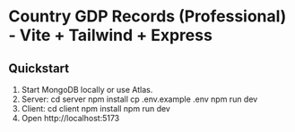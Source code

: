 # Country GDP Records (Professional) - Vite + Tailwind + Express

## Quickstart
1. Start MongoDB locally or use Atlas.
2. Server:
   cd server
   npm install
   cp .env.example .env
   npm run dev
3. Client:
   cd client
   npm install
   npm run dev
4. Open http://localhost:5173
